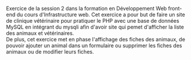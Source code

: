 Exercice de la session 2 dans la formation en Développement Web front-end du cours d'Infrastructure web.
Cet exercice a pour but de faire un site de clinique vétérinaire pour pratiquer le PHP avec une base de données MySQL en intégrant du mysqli afin d'avoir site qui pemet d'afficher la liste des animaux et vétérinaires. <br>
De plus, cet exercice met en phase l'affichage des fiches des animaux, de pouvoir ajouter un animal dans un formulaire ou supprimer les fiches des animaux ou de modifier leurs fiches.
